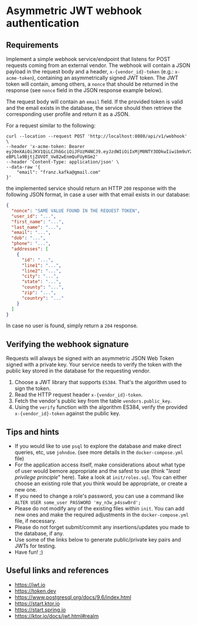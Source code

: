 # Asymmetric JWT webhook authentication

## Requirements

Implement a simple webhook service/endpoint that listens for POST requests coming from an external vendor. The webhook will contain a JSON payload in the request body and a header, `x-{vendor_id}-token` (e.g.: `x-acme-token`), containing an asymmetrically signed JWT token. The JWT token will contain, among others, a `nonce` that should be returned in the response (see `nonce` field in the JSON response example below).

The request body will contain an `email` field. If the provided token is valid and the email exists in the database, the service should then retrieve the corresponding user profile and return it as a JSON.

For a request similar to the following:

```
curl --location --request POST 'http://localhost:8080/api/v1/webhook' \
--header 'x-acme-token: Bearer eyJ0eXAiOiJKV1QiLCJhbGciOiJFUzM4NCJ9.eyJzdWIiOiIxMjM0NTY3ODkwIiwibm9uY2UiOiIwYTUzOTg5Zi0zZDk3LTQ2NDItOTE1My0wM2ZhYjFhM2UwODEiLCJleHAiOjE2MzM0NzQ3MTF9.qX6wdeC4tAaDrirn7VFBkxf52UAI0GeIvAx_uV_7FrHNze4O1uupTr5KMmO7WoqeFi8y_8Yk5SiPhMG6WNeKJLJfEtYMT-eBPLla9BjtjZUVOT_Vw82wEnmQuFUyKGm2'
--header 'Content-Type: application/json' \
--data-raw '{
    "email": "franz.kafka@gmail.com"
}'
```

the implemented service should return an HTTP `200` response with the following JSON format, in case a user with that email exists in our database:

```json
{
  "nonce": "SAME VALUE FOUND IN THE REQUEST TOKEN",
  "user_id": "...",
  "first_name": "...",
  "last_name": "...",
  "email": "...",
  "dob": "...",
  "phone": "...",
  "addresses": [
    {
      "id": "...",
      "line1": "...",
      "line2": "...",
      "city": "...",
      "state": "...",
      "county": "...",
      "zip": "...",
      "country": "..."
    }
  ]
}
```

In case no user is found, simply return a `204` response.

## Verifying the webhook signature

Requests will always be signed with an asymmetric JSON Web Token signed with a private key. Your service needs to verify the token with the public key stored in the database for the requesting vendor.

1. Choose a JWT library that supports `ES384`. That's the algorithm used to sign the token.
2. Read the HTTP request header `x-{vendor_id}-token`.
3. Fetch the vendor's public key from the table `vendors.public_key`.
4. Using the `verify` function with the algorithm ES384, verify the provided `x-{vendor_id}-token` against the public key.

## Tips and hints

- If you would like to use `psql` to explore the database and make direct queries, etc, use `johndoe`. (see more details in the `docker-compose.yml` file)
- For the application access itself, make considerations about what type of user would bemore appropriate and the safest to use (think "_least privilege principle_" here). Take a look at `init/roles.sql`. You can either choose an existing role that you think would be appropriate, or create a new one.
- If you need to change a role's password, you can use a command like `ALTER USER some_user PASSWORD 'my_n3w_p4ssw0rd';`
- Please do not modify any of the existing files within `init`. You can add new ones and make the required adjustments in the `docker-compose.yml` file, if necessary.
- Please do not forget submit/commit any insertions/updates you made to the database, if any.
- Use some of the links below to generate public/private key pairs and JWTs for testing.
- Have fun! ;)

## Useful links and references

- https://jwt.io
- https://token.dev
- https://www.postgresql.org/docs/9.6/index.html
- https://start.ktor.io
- https://start.spring.io
- https://ktor.io/docs/jwt.html#realm
